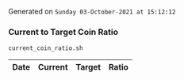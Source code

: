 Generated on `Sunday 03-October-2021 at 15:12:12`

### Current to Target Coin Ratio
`current_coin_ratio.sh`

Date|Current|Target|Ratio
---|---|---|---
